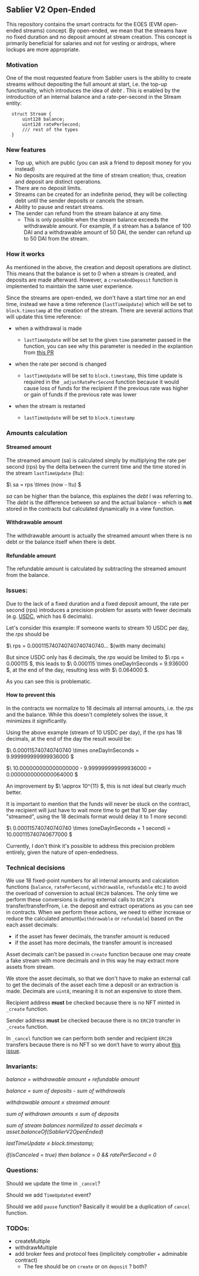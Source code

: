 ## Sablier V2 Open-Ended

This repository contains the smart contracts for the EOES (EVM open-ended streams) concept. By open-ended, we mean that
the streams have no fixed duration and no deposit amount at stream creation. This concept is primarily beneficial for
salaries and not for vesting or airdrops, where lockups are more appropriate.

### Motivation

One of the most requested feature from Sablier users is the ability to create streams without depositing the full amount
at start, i.e. the top-up functionality, which introduces the idea of _debt_ . This is enabled by the introduction of an
internal balance and a rate-per-second in the Stream entity:

```solidity
  struct Stream {
      uint128 balance;
      uint128 ratePerSecond;
      /// rest of the types
  }
```

### New features

- Top up, which are public (you can ask a friend to deposit money for you instead)
- No deposits are required at the time of stream creation; thus, creation and deposit are distinct operations.
- There are no deposit limits.
- Streams can be created for an indefinite period, they will be collecting debt until the sender deposits or cancels the
  stream.
- Ability to pause and restart streams.
- The sender can refund from the stream balance at any time.
  - This is only possible when the stream balance exceeds the withdrawable amount. For example, if a stream has a
    balance of 100 DAI and a withdrawable amount of 50 DAI, the sender can refund up to 50 DAI from the stream.

### How it works

As mentioned in the above, the creation and deposit operations are distinct. This means that the balance is set to 0
when a stream is created, and deposits are made afterward. However, a `createAndDeposit` function is implemented to
maintain the same user experience.

Since the streams are open-ended, we don't have a start time nor an end time, instead we have a time reference
(`lastTimeUpdate`) which will be set to `block.timestamp` at the creation of the stream. There are several actions that
will update this time reference:

- when a withdrawal is made

  - `lastTimeUpdate` will be set to the given `time` parameter passed in the function, you can see why this parameter is
    needed in the explantion from [this PR](https://github.com/sablier-labs/v2-open-ended/pull/4)

- when the rate per second is changed
  - `lastTimeUpdate` will be set to `block.timestamp`, this time update is required in the `_adjustRatePerSecond`
    function because it would cause loss of funds for the recipient if the previous rate was higher or gain of funds if
    the previous rate was lower
- when the stream is restarted
  - `lastTimeUpdate` will be set to `block.timestamp`

### Amounts calculation

#### Streamed amount

The streamed amount (sa) is calculated simply by multiplying the rate per second (rps) by the delta between the current
time and the time stored in the stream `lastTimeUpdate` (ltu):

$\ sa = rps \times (now - ltu) \$

_sa_ can be higher than the balance, this explaines the _debt_ I was referring to. The _debt_ is the difference between
_sa_ and the actual balance - which is **not** stored in the contracts but calculated dynamically in a view function.

#### Withdrawable amount

The withdrawable amount is actually the streamed amount when there is no debt or the balance itself when there is debt.

#### Refundable amount

The refundable amount is calculated by subtracting the streamed amount from the balance.

### Issues:

Due to the lack of a fixed duration and a fixed deposit amount, the rate per second (rps) introduces a precision problem
for assets with fewer decimals (e.g. [USDC](https://etherscan.io/token/0xa0b86991c6218b36c1d19d4a2e9eb0ce3606eb48s),
which has 6 decimals).

Let's consider this example: If someone wants to stream 10 USDC per day, the _rps_ should be

$\ rps = 0.000115740740740740740740... \$(with many decimals)

But since USDC only has 6 decimals, the _rps_ would be limited to $\ rps = 0.000115 \$, this leads to $\ 0.000115 \times
oneDayInSeconds = 9.936000 \$, at the end of the day, resulting less with $\ 0.064000 \$.

As you can see this is problematic.

#### How to prevent this

In the contracts we normalize to 18 decimals all internal amounts, i.e. the _rps_ and the balance. While this doesn't
completely solves the issue, it minimizes it significantly.

Using the above example (stream of 10 USDC per day), if the _rps_ has 18 decimals, at the end of the day the result
would be:

$\ 0.000115740740740740 \times oneDayInSeconds = 9.999999999999936000 \$

$\ 10.000000000000000000 - 9.999999999999936000 = 0.0000000000000064000 \$

An improvement by $\ \approx 10^{11} \$, this is not ideal but clearly much better.

It is important to mention that the funds will never be stuck on the contract, the recipient will just have to wait more
time to get that 10 per day "streamed", using the 18 decimals format would delay it to 1 more second:

$\ 0.000115740740740740 \times (oneDayInSeconds + 1 second) = 10.000115740740677000 \$

Currently, I don't think it's possible to address this precision problem entirely, given the nature of open-endedness.

### Technical decisions

We use 18 fixed-point numbers for all internal amounts and calcalation functions (`balance`, `ratePerSecond`,
`withdrawable`, `refundable` etc.) to avoid the overload of conversion to actual `ERC20` balances. The only time we
perform these conversions is during external calls to `ERC20`'s transfer/transferFrom, i.e. the deposit and extract
operations as you can see in contracts. When we perform these actions, we need to either increase or reduce the
calculated amount(`withdrawable` or `refundable`) based on the each asset decimals:

- if the asset has fewer decimals, the transfer amount is reduced
- if the asset has more decimals, the transfer amount is increased

Asset decimals can’t be passed in `create` function because one may create a fake stream with more decimals and in this
way he may extract more assets from stream.

We store the asset decimals, so that we don't have to make an external call to get the decimals of the asset each time a
deposit or an extraction is made. Decimals are `uint8`, meaning it is not an expensive to store them.

Recipient address **must** be checked because there is no NFT minted in `_create` function.

Sender address **must** be checked because there is no `ERC20` transfer in `_create` function.

In `_cancel` function we can perform both sender and recipient `ERC20` transfers because there is no NFT so we don’t
have to worry about [this issue](https://github.com/cantinasec/review-sablier/issues/11).

### Invariants:

_balance = withdrawable amount + refundable amount_

_balance = sum of deposits - sum of withdrawals_

_withdrawable amount ≤ streamed amount_

_sum of withdrawn amounts ≤ sum of deposits_

_sum of stream balances normilized to asset decimals ≤ asset.balanceOf(SablierV2OpenEnded)_

_lastTimeUpdate ≤ block.timestamp;_

_if(isCanceled = true) then balance = 0 && ratePerSecond = 0_

### Questions:

Should we update the time in `_cancel`?

Should we add `TimeUpdated` event?

Should we add `pause` function? Basically it would be a duplication of `cancel` function.

### TODOs:

- createMultiple
- withdrawMultiple
- add broker fees and protocol fees (implicitely comptroller + adminable contract)
  - The fee should be on `create` or on `deposit` ? both?
